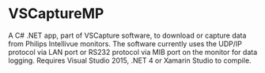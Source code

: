 # VSCaptureMP
A C# .NET app, part of VSCapture software, to download or capture data from Philips Intellivue monitors. The software currently uses the UDP/IP protocol via LAN port or RS232 protocol via MIB port on the monitor for data logging. Requires Visual Studio 2015, .NET 4 or Xamarin Studio to compile.

